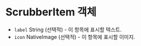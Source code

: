 # ScrubberItem 객체

* `label` String (선택적) - 이 항목에 표시할 텍스트.
* `icon` NativeImage (선택적) - 이 항목에 표시할 이미지.